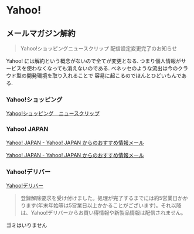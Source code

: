 # Yahoo!

## メールマガジン解約

> Yahoo!ショッピングニュースクリップ 配信設定変更完了のお知らせ

Yahoo! には解約という概念がないので全てが変更となる.
つまり個人情報がサービスを使わなくなっても消えないのである.
ベネッセのような流出は今のクラウド型の開発環境を取り入れることで
容易に起こるのでほんとひどいもんである.

### Yahoo!ショッピング

[Yahoo!ショッピング　ニュースクリップ](https://mail.shopping.yahoo.co.jp/newsclip/select)

### Yahoo! JAPAN

[Yahoo! JAPAN - Yahoo! JAPAN からのおすすめ情報メール](http://osusume.yahoo.co.jp/subscribe.html?pid=shopping_new&hid=H0013550&kei=02&.scrumb=5qjYbKj5SxM)

[Yahoo! JAPAN - Yahoo! JAPAN からのおすすめ情報メール](http://osusume.yahoo.co.jp/subscribe.html?pid=business&hid=H0013719&kei=01&.scrumb=oav.MlFkP3w)

### Yahoo!デリバー

[Yahoo!デリバー](http://direct.yahoo.co.jp/config/deliver?.src=deliver)

> 登録解除要求を受け付けました。処理が完了するまでには約5営業日かかります(年末年始等は5営業日以上かかることがございます)。それ以降は、Yahoo!デリバーからお買い得情報や新製品情報は配信されません。

ゴミはいりません
